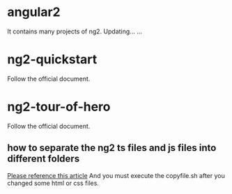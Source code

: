 # angular2
It contains many projects of ng2.  Updating... ...

# ng2-quickstart
Follow the official document.

# ng2-tour-of-hero
Follow the official document.
## how to separate the ng2 ts files and js files into different folders
[Please reference this article](http://www.jianshu.com/p/9bd75adaed6f)
And you must execute the copyfile.sh after you changed some html or css files.


